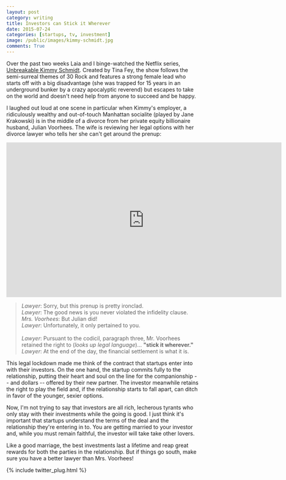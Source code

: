 ```yaml
---
layout: post
category: writing
title: Investors can Stick it Wherever
date: 2015-07-24
categories: [startups, tv, investment]
image: /public/images/kimmy-schmidt.jpg
comments: True
---
```


Over the past two weeks Laia and I binge-watched the Netflix series, [Unbreakable Kimmy Schmidt](https://www.netflix.com/title/80025384).
Created by Tina Fey, the show follows the semi-surreal themes of 30 Rock and features a strong female lead who starts off with a big disadvantage (she was trapped for 15 years in an underground bunker by a crazy apocalyptic reverend) but escapes to take on the world and doesn't need help from anyone to succeed and be happy.


I laughed out loud at one scene in particular when Kimmy's employer, a ridiculously wealthy and out-of-touch Manhattan socialite (played by Jane Krakowski) is in the middle of a divorce from her private equity billionaire husband, Julian Voorhees. 
The wife is reviewing her legal options with her divorce lawyer who tells her she can't get around the prenup:

<iframe width="720" height="405" src="https://www.youtube.com/embed/ZOkG51TKIxw" frameborder="0" allowfullscreen></iframe>

> *Lawyer*:        Sorry, but this prenup is pretty ironclad.<br/>
> *Lawyer*:        The good news is you never violated the infidelity clause. <br/>
> *Mrs. Voorhees*: But Julian did! <br/>
> *Lawyer*:        Unfortunately, it only pertained to you. <br/>
> <br/>
> *Lawyer*:        Pursuant to the codicil, paragraph three, Mr. Voorhees retained the right to (*looks up legal language*)... **"stick it wherever."** <br/>
> *Lawyer*:        At the end of the day, the financial settlement is what it is.

This legal lockdown made me think of the contract that startups enter into with their investors. 
On the one hand, the startup commits fully to the relationship, putting their heart and soul on the line for the companionship -- and dollars -- offered by their new partner.
The investor meanwhile retains the right to play the field and, if the relationship starts to fall apart, can ditch in favor of the younger, sexier options.

Now, I'm not trying to say that investors are all rich, lecherous tyrants who only stay with their investments while the going is good.
I just think it's important that startups understand the terms of the deal and the relationship they're entering in to. 
You are getting married to your investor and, while you must remain faithful, the investor will take take other lovers.

Like a good marriage, the best investments last a lifetime and reap great rewards for both the parties in the relationship. 
But if things go south, make sure you have a better lawyer than Mrs. Voorhees!

{% include twitter_plug.html %}